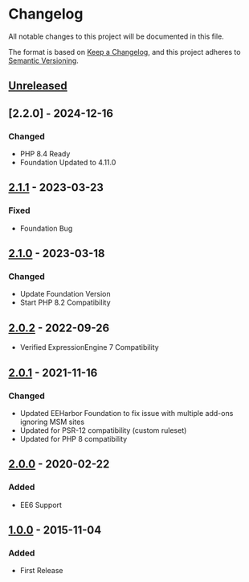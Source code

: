 # Changelog
All notable changes to this project will be documented in this file.

The format is based on [Keep a Changelog](https://keepachangelog.com/),
and this project adheres to [Semantic Versioning](https://semver.org/spec/v2.0.0.html).

## [Unreleased]


## [2.2.0] - 2024-12-16
### Changed
- PHP 8.4 Ready
- Foundation Updated to 4.11.0

## [2.1.1] - 2023-03-23
### Fixed
- Foundation Bug

## [2.1.0] - 2023-03-18
### Changed
- Update Foundation Version
- Start PHP 8.2 Compatibility

## [2.0.2] - 2022-09-26
- Verified ExpressionEngine 7 Compatibility

## [2.0.1] - 2021-11-16
### Changed
- Updated EEHarbor Foundation to fix issue with multiple add-ons ignoring MSM sites
- Updated for PSR-12 compatibility (custom ruleset)
- Updated for PHP 8 compatibility

## [2.0.0] - 2020-02-22
### Added
- EE6 Support

## [1.0.0] - 2015-11-04
### Added
- First Release

[Unreleased]: https://github.com/eeharbor/low_list/compare/v2.1.1...HEAD
[2.1.1]: https://github.com/eeharbor/low_list/compare/v2.1.0...v2.1.1
[2.1.0]: https://github.com/eeharbor/low_list/compare/v2.0.2...v2.1.0
[2.0.2]: https://github.com/eeharbor/low_list/compare/v2.0.1...v2.0.2
[2.0.1]: https://github.com/eeharbor/low_list/compare/v2.0.0...v2.0.1
[2.0.0]: https://github.com/eeharbor/low_list/compare/v1.0.0...v2.0.0
[1.0.0]: https://github.com/eeharbor/low_list/compare/v0.0.0...v1.0.0